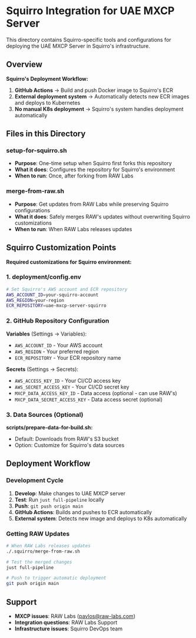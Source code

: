 # Squirro Integration for UAE MXCP Server

This directory contains Squirro-specific tools and configurations for deploying the UAE MXCP Server in Squirro's infrastructure.

## Overview

**Squirro's Deployment Workflow:**
1. **GitHub Actions** → Build and push Docker image to Squirro's ECR
2. **External deployment system** → Automatically detects new ECR images and deploys to Kubernetes
3. **No manual K8s deployment** → Squirro's system handles deployment automatically

## Files in this Directory

### setup-for-squirro.sh
- **Purpose**: One-time setup when Squirro first forks this repository
- **What it does**: Configures the repository for Squirro's environment
- **When to run**: Once, after forking from RAW Labs

### merge-from-raw.sh  
- **Purpose**: Get updates from RAW Labs while preserving Squirro configurations
- **What it does**: Safely merges RAW's updates without overwriting Squirro customizations
- **When to run**: When RAW Labs releases updates

## Squirro Customization Points

**Required customizations for Squirro environment:**

### 1. deployment/config.env
```bash
# Set Squirro's AWS account and ECR repository
AWS_ACCOUNT_ID=your-squirro-account
AWS_REGION=your-region
ECR_REPOSITORY=uae-mxcp-server-squirro
```

### 2. GitHub Repository Configuration
**Variables** (Settings → Variables):
- `AWS_ACCOUNT_ID` - Your AWS account
- `AWS_REGION` - Your preferred region  
- `ECR_REPOSITORY` - Your ECR repository name

**Secrets** (Settings → Secrets):
- `AWS_ACCESS_KEY_ID` - Your CI/CD access key
- `AWS_SECRET_ACCESS_KEY` - Your CI/CD secret key
- `MXCP_DATA_ACCESS_KEY_ID` - Data access (optional - can use RAW's)
- `MXCP_DATA_SECRET_ACCESS_KEY` - Data access secret (optional)

### 3. Data Sources (Optional)
**scripts/prepare-data-for-build.sh:**
- Default: Downloads from RAW's S3 bucket
- Option: Customize for Squirro's data sources

## Deployment Workflow

### Development Cycle
1. **Develop**: Make changes to UAE MXCP server
2. **Test**: Run `just full-pipeline` locally  
3. **Push**: `git push origin main`
4. **GitHub Actions**: Builds and pushes to ECR automatically
5. **External system**: Detects new image and deploys to K8s automatically

### Getting RAW Updates
```bash
# When RAW Labs releases updates
./.squirro/merge-from-raw.sh

# Test the merged changes
just full-pipeline

# Push to trigger automatic deployment
git push origin main
```

## Support

- **MXCP issues**: RAW Labs (pavlos@raw-labs.com)
- **Integration questions**: RAW Labs Support
- **Infrastructure issues**: Squirro DevOps team